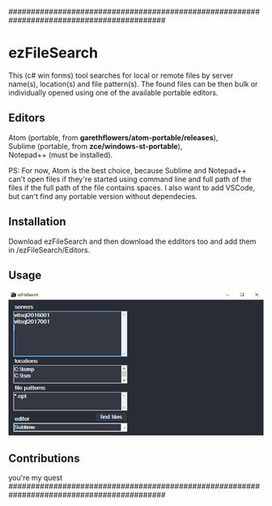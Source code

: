 ###########################################################################################
# ezFileSearch
This (c# win forms) tool searches for local or remote files by server name(s), location(s) and file pattern(s).
The found files can be then
bulk or individually opened using one of the available portable editors.

## Editors
Atom      (portable, from **garethflowers/atom-portable/releases**),                       
Sublime   (portable, from **zce/windows-st-portable**),                                    
Notepad++ (must be installed).

PS: For now, Atom is the best choice, because Sublime and Notepad++ can't open files if they're started using command line and full path of the files if the full path of the file contains spaces. I also want to add VSCode, but can't find any portable version without dependecies.

## Installation
Download ezFileSearch and then download the edditors too and add them in /ezFileSearch/Editors.

## Usage
![](https://github.com/johnykes/ezFileSearch/blob/master/ezFileSearch/assets/usageExample.png)

## Contributions
you're my quest
###########################################################################################
